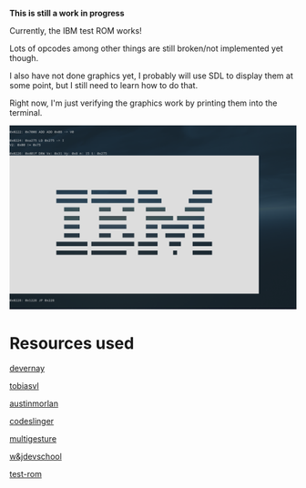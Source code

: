 **This is still a work in progress**

Currently, the IBM test ROM works! 

Lots of opcodes among other things are still broken/not implemented yet though. 

I also have not done graphics yet, I probably will use SDL to display them at some point, but I still need to learn how to do that. 

Right now, I'm just verifying the graphics work by printing them into the terminal.

![chip8](images/chip8.png)

# Resources used
[devernay](http://devernay.free.fr/hacks/chip8/C8TECH10.HTM)

[tobiasvl](https://tobiasvl.github.io/blog/write-a-chip-8-emulator/)

[austinmorlan](https://austinmorlan.com/posts/chip8_emulator/)

[codeslinger](http://www.codeslinger.co.uk/pages/projects/chip8.html)

[multigesture](https://multigesture.net/articles/how-to-write-an-emulator-chip-8-interpreter/)

[w&jdevschool](https://blog.wjdevschool.com/blog/video-game-console-emulator/)

[test-rom](https://github.com/corax89/chip8-test-rom)


